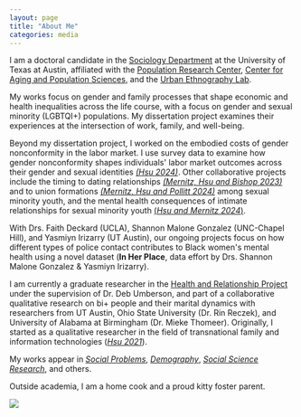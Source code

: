 ```yaml
---
layout: page
title: "About Me"
categories: media
---
```



I am a doctoral candidate in the [Sociology Department](https://liberalarts.utexas.edu/sociology/gradstudents/fh5495) at the University of Texas at Austin, affiliated with the [Population Research Center](https://liberalarts.utexas.edu/prc/gradstudents/fh5495), [Center for Aging and Population Sciences](https://liberalarts.utexas.edu/caps/people/), and the [Urban Ethnography Lab](https://sites.utexas.edu/ethnolab/people/fellows/). 

My works focus on gender and family processes that shape economic and health inequalities across the life course, with a focus on gender and sexual minority (LGBTQI+) populations. My dissertation project examines their experiences at the intersection of work, family, and well-being. 

Beyond my dissertation project, I worked on the embodied costs of gender nonconformity in the labor market. I use survey data to examine how gender nonconformity shapes individuals' labor market outcomes across their gender and sexual identities [*(Hsu 2024)*](https://doi.org/10.1093/socpro/spae050). Other collaborative projects include the timing to dating relationships [*(Mernitz, Hsu and Bishop 2023)*](https://journals.sagepub.com/doi/10.1177/02654075231185763) and to union formations [*(Mernitz, Hsu and Pollitt 2024)*](https://doi.org/10.1215/00703370-11380562) among sexual minority youth, and the mental health consequences of intimate relationships for sexual minority youth [(*Hsu and Mernitz 2024*)](https://doi.org/10.1016/j.ssresearch.2024.103049). 

With Drs. Faith Deckard (UCLA), Shannon Malone Gonzalez (UNC-Chapel Hill), and Yasmiyn Irizarry (UT Austin), our ongoing projects focus on how different types of police contact contributes to Black women's mental health using a novel dataset (**In Her Place**, data effort by Drs. Shannon Malone Gonzalez & Yasmiyn Irizarry).

I am currently a graduate researcher in the [Health and Relationship Project](https://liberalarts.utexas.edu/health-relationships-lab/) under the supervision of Dr. Deb Umberson, and part of a collaborative qualitative research on bi+ people and their marital dynamics with researchers from UT Austin, Ohio State University (Dr. Rin Reczek), and University of Alabama at Birmingham (Dr. Mieke Thomeer). Originally, I started as a qualitative researcher in the field of transnational family and information technologies ([*Hsu 2021*](https://www.tandfonline.com/doi/abs/10.1080/1369118X.2019.1657161?journalCode=rics20)). 

My works appear in [*Social Problems*](https://doi.org/10.1093/socpro/spae050), [*Demography*](https://doi.org/10.1215/00703370-11380562), [*Social Science Research*](https://doi.org/10.1016/j.ssresearch.2024.103049), and others.

Outside academia, I am a home cook and a proud kitty foster parent.

![](https://jaimehsu.github.io/photo.jpg) 
